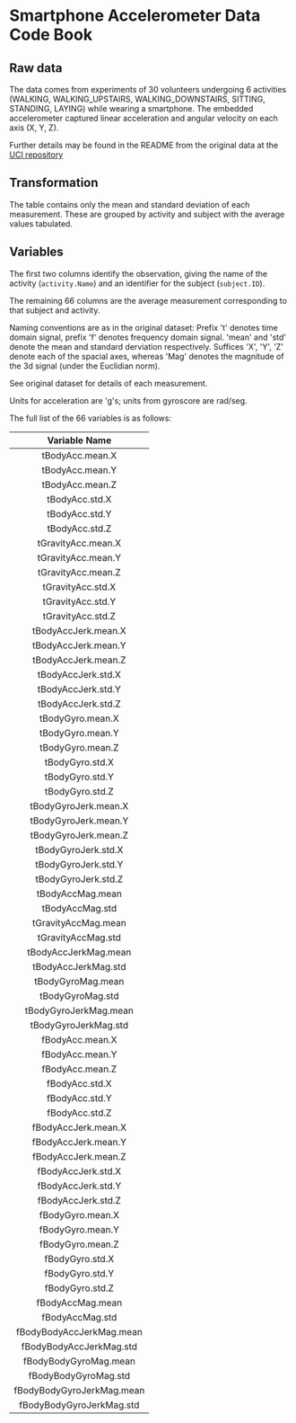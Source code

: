 # Smartphone Accelerometer Data Code Book

## Raw data
The data comes from experiments of 30 volunteers undergoing 6 activities (WALKING, WALKING_UPSTAIRS, WALKING_DOWNSTAIRS, SITTING, STANDING, LAYING) while wearing a smartphone. The embedded accelerometer captured linear acceleration and angular velocity on each axis (X, Y, Z).

Further details may be found in the README from the original data at the [UCI repository](http://archive.ics.uci.edu/ml/datasets/Human+Activity+Recognition+Using+Smartphones)

## Transformation
The table contains only the mean and standard deviation of each measurement. These are grouped by activity and subject with the average values tabulated.

## Variables
The first two columns identify the observation, giving the name of the activity (`activity.Name`) and an identifier for the subject (`subject.ID`).

The remaining 66 columns are the average measurement corresponding to that subject and activity.

Naming conventions are as in the original dataset: Prefix 't' denotes time domain signal, prefix 'f' denotes frequency domain signal. 'mean' and 'std' denote the mean and standard derviation respectively. Suffices 'X', 'Y', 'Z' denote each of the spacial axes, whereas 'Mag' denotes the magnitude of the 3d signal (under the Euclidian norm). 

See original dataset for details of each measurement.

Units for acceleration are 'g's; units from gyroscore are rad/seg.

The full list of the 66 variables is as follows:

|       Variable Name       |
|:-------------------------:|
|      tBodyAcc.mean.X      |
|      tBodyAcc.mean.Y      |
|      tBodyAcc.mean.Z      |
|       tBodyAcc.std.X      |
|       tBodyAcc.std.Y      |
|       tBodyAcc.std.Z      |
|     tGravityAcc.mean.X    |
|     tGravityAcc.mean.Y    |
|     tGravityAcc.mean.Z    |
|     tGravityAcc.std.X     |
|     tGravityAcc.std.Y     |
|     tGravityAcc.std.Z     |
|    tBodyAccJerk.mean.X    |
|    tBodyAccJerk.mean.Y    |
|    tBodyAccJerk.mean.Z    |
|     tBodyAccJerk.std.X    |
|     tBodyAccJerk.std.Y    |
|     tBodyAccJerk.std.Z    |
|      tBodyGyro.mean.X     |
|      tBodyGyro.mean.Y     |
|      tBodyGyro.mean.Z     |
|      tBodyGyro.std.X      |
|      tBodyGyro.std.Y      |
|      tBodyGyro.std.Z      |
|    tBodyGyroJerk.mean.X   |
|    tBodyGyroJerk.mean.Y   |
|    tBodyGyroJerk.mean.Z   |
|    tBodyGyroJerk.std.X    |
|    tBodyGyroJerk.std.Y    |
|    tBodyGyroJerk.std.Z    |
|      tBodyAccMag.mean     |
|      tBodyAccMag.std      |
|    tGravityAccMag.mean    |
|     tGravityAccMag.std    |
|    tBodyAccJerkMag.mean   |
|    tBodyAccJerkMag.std    |
|     tBodyGyroMag.mean     |
|      tBodyGyroMag.std     |
|   tBodyGyroJerkMag.mean   |
|    tBodyGyroJerkMag.std   |
|      fBodyAcc.mean.X      |
|      fBodyAcc.mean.Y      |
|      fBodyAcc.mean.Z      |
|       fBodyAcc.std.X      |
|       fBodyAcc.std.Y      |
|       fBodyAcc.std.Z      |
|    fBodyAccJerk.mean.X    |
|    fBodyAccJerk.mean.Y    |
|    fBodyAccJerk.mean.Z    |
|     fBodyAccJerk.std.X    |
|     fBodyAccJerk.std.Y    |
|     fBodyAccJerk.std.Z    |
|      fBodyGyro.mean.X     |
|      fBodyGyro.mean.Y     |
|      fBodyGyro.mean.Z     |
|      fBodyGyro.std.X      |
|      fBodyGyro.std.Y      |
|      fBodyGyro.std.Z      |
|      fBodyAccMag.mean     |
|      fBodyAccMag.std      |
|  fBodyBodyAccJerkMag.mean |
|  fBodyBodyAccJerkMag.std  |
|   fBodyBodyGyroMag.mean   |
|    fBodyBodyGyroMag.std   |
| fBodyBodyGyroJerkMag.mean |
|  fBodyBodyGyroJerkMag.std |